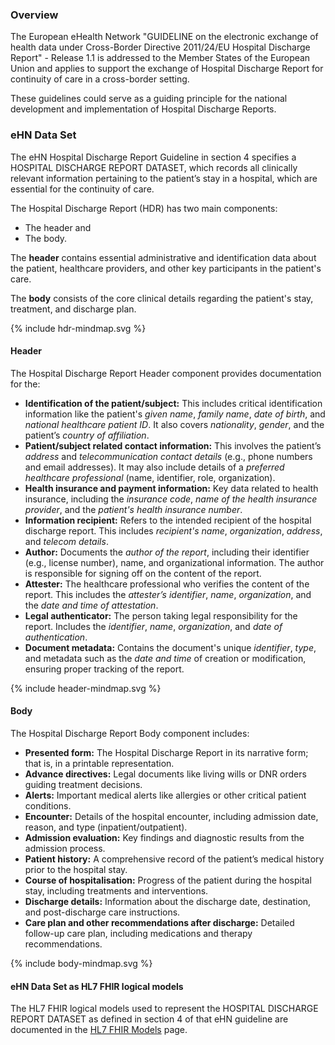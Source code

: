 
### Overview

The European eHealth Network "GUIDELINE on the electronic exchange of health data under
Cross-Border Directive 2011/24/EU Hospital Discharge Report" - Release 1.1 is addressed to the Member States of the European Union and applies to support the exchange of Hospital Discharge Report for continuity of care in a cross-border setting.

These guidelines could serve as a guiding principle for the national development and implementation of Hospital Discharge Reports.

### eHN Data Set

The eHN Hospital Discharge Report Guideline in section 4 specifies a HOSPITAL DISCHARGE REPORT DATASET, which records all clinically relevant information pertaining to the patient’s stay in a hospital, which are essential for the continuity of care.

The Hospital Discharge Report (HDR) has two main components:

- The header and
- The body.

The **header** contains essential administrative and identification data about the patient, healthcare providers, and other key participants in the patient's care.

The **body** consists of the core clinical details regarding the patient's stay, treatment, and discharge plan.

{% include hdr-mindmap.svg %}

#### Header

The Hospital Discharge Report Header component provides documentation for the:

- **Identification of the patient/subject:** This includes critical identification information like the patient's *given name*, *family name*, *date of birth*, and *national healthcare patient ID*. It also covers *nationality*, *gender*, and the patient’s *country of affiliation*.
- **Patient/subject related contact information:** This involves the patient’s *address* and *telecommunication contact details* (e.g., phone numbers and email addresses). It may also include details of a *preferred healthcare professional* (name, identifier, role, organization).
- **Health insurance and payment information:** Key data related to health insurance, including the *insurance code*, *name of the health insurance provider*, and the *patient's health insurance number*.
- **Information recipient:** Refers to the intended recipient of the hospital discharge report. This includes *recipient's name*, *organization*, *address*, and *telecom details*.
- **Author:** Documents the *author of the report*, including their identifier (e.g., license number), name, and organizational information. The author is responsible for signing off on the content of the report.
- **Attester:** The healthcare professional who verifies the content of the report. This includes the *attester’s identifier*, *name*, *organization*, and the *date and time of attestation*.
- **Legal authenticator:** The person taking legal responsibility for the report. Includes the *identifier*, *name*, *organization*, and *date of authentication*.
- **Document metadata:** Contains the document's unique *identifier*, *type*, and metadata such as the *date and time* of creation or modification, ensuring proper tracking of the report.

{% include header-mindmap.svg %}

#### Body

The Hospital Discharge Report Body component includes:

- **Presented form:** The Hospital Discharge Report in its narrative form; that is, in a printable representation.
- **Advance directives:** Legal documents like living wills or DNR orders guiding treatment decisions.
- **Alerts:** Important medical alerts like allergies or other critical patient conditions.
- **Encounter:** Details of the hospital encounter, including admission date, reason, and type (inpatient/outpatient).
- **Admission evaluation:** Key findings and diagnostic results from the admission process.
- **Patient history:** A comprehensive record of the patient’s medical history prior to the hospital stay.
- **Course of hospitalisation:** Progress of the patient during the hospital stay, including treatments and interventions.
- **Discharge details:** Information about the discharge date, destination, and post-discharge care instructions.
- **Care plan and other recommendations after discharge:** Detailed follow-up care plan, including medications and therapy recommendations.

{% include body-mindmap.svg %}


#### eHN Data Set as HL7 FHIR logical models

The HL7 FHIR logical models used to represent the HOSPITAL DISCHARGE REPORT DATASET as defined in section 4 of that eHN guideline are documented in the [HL7 FHIR Models](logicalModel.html) page.
